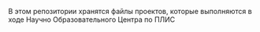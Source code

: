 В этом репозитории хранятся файлы проектов, которые выполняются в ходе Научно Образовательного Центра по ПЛИС
